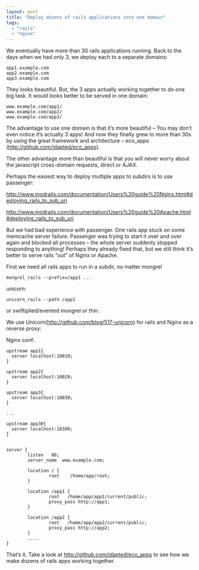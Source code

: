 ```yaml
---
layout: post
title: "Deploy dozens of rails applications into one domain"
tags:
  - "rails"
  - "nginx"
---
```



We eventually have more than 30 rails applications running. Back to the days when we had only 3, we deploy each to a separate domains:

    app1.example.com
    app2.example.com
    app3.example.com

They looks beautiful. But, the 3 apps actually working together to do one big task. It would looks better to be served in one domain:

    www.example.com/app1/
    www.example.com/app2/
    www.example.com/app3/

The advantage to use one domain is that it’s more beautiful – You may don’t even notice it’s actually 3 apps! And now they finally grew to more than 30s by using the great framework and architecture – eco_apps (<http://github.com/idapted/eco_apps>).

The other advantage more than beautiful is that you will never worry about the javascript cross-domain requests, direct or AJAX.

Perhaps the easiest way to deploy multiple apps to subdirs is to use passenger:

<http://www.modrails.com/documentation/Users%20guide%20Nginx.html#deploying_rails_to_sub_uri>

<http://www.modrails.com/documentation/Users%20guide%20Apache.html#deploying_rails_to_sub_uri>

But we had bad experience with passenger. One rails app stuck on some memcache server failure. Passenger was trying to start it over and over again and blocked all processes – the whole server suddenly stopped responding to anything! Perhaps they already fixed that, but we still think it’s better to serve rails “out” of Nginx or Apache.

First we need all rails apps to run in a subdir, no matter mongrel

    mongrel_rails --prefix=/app1 ...

unicorn:

    unicorn_rails --path /app1

or swiftiplied/evented mongrel or thin.

We use Unicorn(<http://github.com/blog/517-unicorn>) for rails and Nginx as a reverse proxy:

Nginx conf:

```
upstream app1{
  server localhost:10010;
}

upstream app2{
  server localhost:10020;
}

upstream app3{
  server localhost:10030;
}

...

upstream app30{
  server localhost:10300;
}


server {
        listen   80;
        server_name  www.example.com;

        location / {
                root    /home/app/root;
        }

        location /app1 {
                root   /home/app/app1/current/public;
                proxy_pass http://app1;
        }

        location /app2 {
                root   /home/app/app2/current/public;
                proxy_pass http://app2;
        }
        .....
}

```

That’s it. Take a look at <http://github.com/idapted/eco_apps> to see how we make dozens of rails apps working together.
